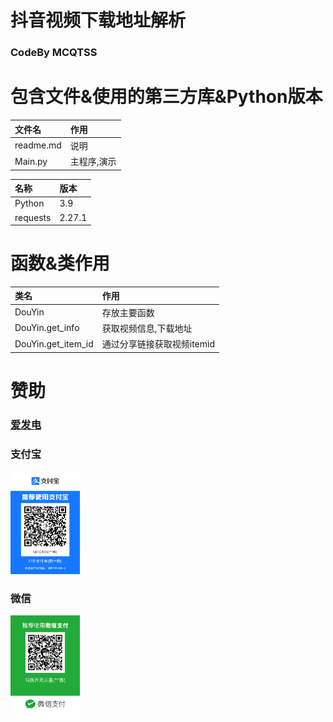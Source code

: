 # 抖音视频下载地址解析

### CodeBy MCQTSS

# 包含文件&使用的第三方库&Python版本

| 文件名       | 作用     |
|:----------|:-------|
| readme.md | 说明     |
| Main.py   | 主程序,演示 |

| 名称       | 版本     |
|:---------|:-------|
| Python   | 3.9    |
| requests | 2.27.1 |

# 函数&类作用

| 类名                 | 作用               |
|:-------------------|:-----------------|
| DouYin             | 存放主要函数           |
| DouYin.get_info    | 获取视频信息,下载地址      |
| DouYin.get_item_id | 通过分享链接获取视频itemid |

# 赞助

### [爱发电](https://afdian.net/@mcqtss)

### 支付宝

<img src="docs/zfb.jpg" width="111px" height="165px" alt="支付宝">

### 微信

<img src="docs/wx.jpg" width="111px" height="157px" alt="微信">

